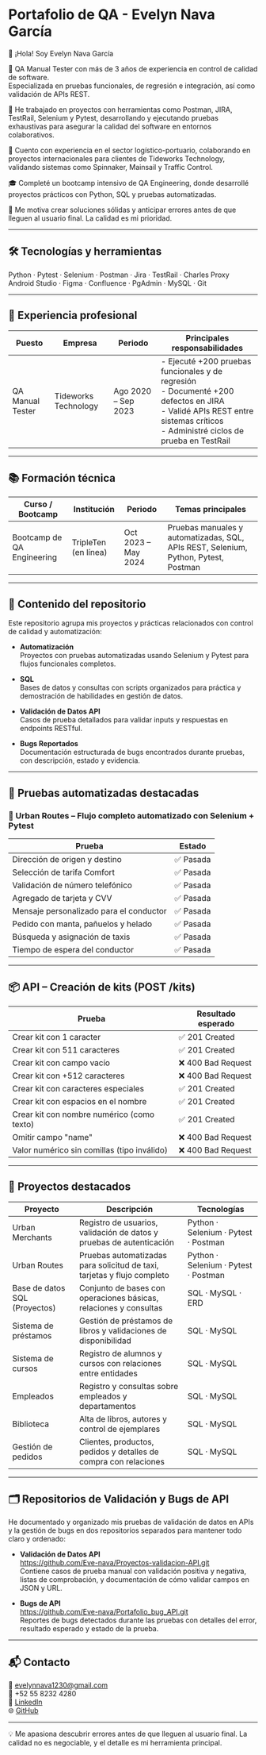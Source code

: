 # Portafolio de QA - Evelyn Nava García

👋 ¡Hola! Soy Evelyn Nava García

🎯 QA Manual Tester con más de 3 años de experiencia en control de calidad de software.  
Especializada en pruebas funcionales, de regresión e integración, así como validación de APIs REST.

🧪 He trabajado en proyectos con herramientas como Postman, JIRA, TestRail, Selenium y Pytest, desarrollando y ejecutando pruebas exhaustivas para asegurar la calidad del software en entornos colaborativos.

🚢 Cuento con experiencia en el sector logístico-portuario, colaborando en proyectos internacionales para clientes de Tideworks Technology, validando sistemas como Spinnaker, Mainsail y Traffic Control.

🎓 Completé un bootcamp intensivo de QA Engineering, donde desarrollé proyectos prácticos con Python, SQL y pruebas automatizadas.

🚀 Me motiva crear soluciones sólidas y anticipar errores antes de que lleguen al usuario final. La calidad es mi prioridad.

---

## 🛠️ Tecnologías y herramientas

Python · Pytest · Selenium · Postman · Jira · TestRail · Charles Proxy  
Android Studio · Figma · Confluence · PgAdmin · MySQL · Git

---

## 🧠 Experiencia profesional

| Puesto            | Empresa            | Periodo              | Principales responsabilidades                      |
|-------------------|--------------------|----------------------|----------------------------------------------------|
| QA Manual Tester   | Tideworks Technology| Ago 2020 – Sep 2023  | - Ejecuté +200 pruebas funcionales y de regresión<br>- Documenté +200 defectos en JIRA<br>- Validé APIs REST entre sistemas críticos<br>- Administré ciclos de prueba en TestRail |

---

## 📚 Formación técnica

| Curso / Bootcamp         | Institución        | Periodo             | Temas principales                                   |
|-------------------------|--------------------|---------------------|----------------------------------------------------|
| Bootcamp de QA Engineering | TripleTen (en línea)| Oct 2023 – May 2024 | Pruebas manuales y automatizadas, SQL, APIs REST, Selenium, Python, Pytest, Postman |

---

## 📁 Contenido del repositorio

Este repositorio agrupa mis proyectos y prácticas relacionados con control de calidad y automatización:

- **Automatización**  
  Proyectos con pruebas automatizadas usando Selenium y Pytest para flujos funcionales completos.

- **SQL**  
  Bases de datos y consultas con scripts organizados para práctica y demostración de habilidades en gestión de datos.

- **Validación de Datos API**  
  Casos de prueba detallados para validar inputs y respuestas en endpoints RESTful.

- **Bugs Reportados**  
  Documentación estructurada de bugs encontrados durante pruebas, con descripción, estado y evidencia.

---

## 🧪 Pruebas automatizadas destacadas

### 🚕 Urban Routes – Flujo completo automatizado con Selenium + Pytest

| Prueba                          | Estado    |
|--------------------------------|-----------|
| Dirección de origen y destino   | ✅ Pasada |
| Selección de tarifa Comfort     | ✅ Pasada |
| Validación de número telefónico | ✅ Pasada |
| Agregado de tarjeta y CVV       | ✅ Pasada |
| Mensaje personalizado para el conductor | ✅ Pasada |
| Pedido con manta, pañuelos y helado     | ✅ Pasada |
| Búsqueda y asignación de taxis            | ✅ Pasada |
| Tiempo de espera del conductor             | ✅ Pasada |

---

## 📦 API – Creación de kits (POST /kits)

| Prueba                             | Resultado esperado        |
|-----------------------------------|--------------------------|
| Crear kit con 1 caracter           | ✅ 201 Created           |
| Crear kit con 511 caracteres       | ✅ 201 Created           |
| Crear kit con campo vacío          | ❌ 400 Bad Request       |
| Crear kit con +512 caracteres      | ❌ 400 Bad Request       |
| Crear kit con caracteres especiales| ✅ 201 Created           |
| Crear kit con espacios en el nombre| ✅ 201 Created           |
| Crear kit con nombre numérico (como texto)| ✅ 201 Created   |
| Omitir campo "name"                | ❌ 400 Bad Request       |
| Valor numérico sin comillas (tipo inválido)| ❌ 400 Bad Request |

---

## 📁 Proyectos destacados

| Proyecto                    | Descripción                                                      | Tecnologías                      |
|----------------------------|------------------------------------------------------------------|---------------------------------|
| Urban Merchants            | Registro de usuarios, validación de datos y pruebas de autenticación | Python · Selenium · Pytest · Postman |
| Urban Routes               | Pruebas automatizadas para solicitud de taxi, tarjetas y flujo completo | Python · Selenium · Pytest · Postman |
| Base de datos SQL (Proyectos)| Conjunto de bases con operaciones básicas, relaciones y consultas | SQL · MySQL · ERD                |
| Sistema de préstamos       | Gestión de préstamos de libros y validaciones de disponibilidad  | SQL · MySQL                     |
| Sistema de cursos          | Registro de alumnos y cursos con relaciones entre entidades      | SQL · MySQL                     |
| Empleados                  | Registro y consultas sobre empleados y departamentos             | SQL · MySQL                     |
| Biblioteca                 | Alta de libros, autores y control de ejemplares                  | SQL · MySQL                     |
| Gestión de pedidos         | Clientes, productos, pedidos y detalles de compra con relaciones | SQL · MySQL                     |

---

## 🗂️ Repositorios de Validación y Bugs de API

He documentado y organizado mis pruebas de validación de datos en APIs y la gestión de bugs en dos repositorios separados para mantener todo claro y ordenado:

- **Validación de Datos API**  
  https://github.com/Eve-nava/Proyectos-validacion-API.git  
  Contiene casos de prueba manual con validación positiva y negativa, listas de comprobación, y documentación de cómo validar campos en JSON y URL.

- **Bugs de API**  
  https://github.com/Eve-nava/Portafolio_bug_API.git  
  Reportes de bugs detectados durante las pruebas con detalles del error, resultado esperado y estado de la prueba.

---

## 📬 Contacto

📧 evelynnava1230@gmail.com  
📱 +52 55 8232 4280  
🔗 [LinkedIn](https://www.linkedin.com/in/evelyn-nava-qa)  
🌐 [GitHub](https://github.com/Eve-nava)

---

💡 Me apasiona descubrir errores antes de que lleguen al usuario final. La calidad no es negociable, y el detalle es mi herramienta principal.

